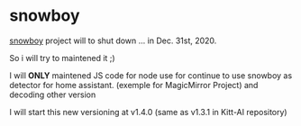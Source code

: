 # snowboy

[snowboy](https://github.com/Kitt-AI/snowboy) project will to shut down ... in Dec. 31st, 2020.

So i will try to maintened it ;)

I will **ONLY** maintened JS code for node use for continue to use snowboy as detector for home assistant.
(exemple for MagicMirror Project) and decoding other version 

I will start this new versioning at v1.4.0 (same as v1.3.1 in Kitt-AI repository)


